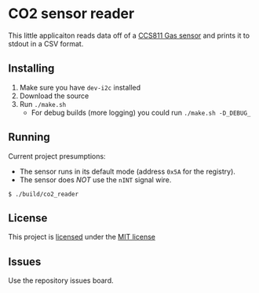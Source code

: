 # CO2 sensor reader

This little applicaiton reads data off of a [CCS811 Gas sensor](https://www.sciosense.com/products/environmental-sensors/ccs811-gas-sensor-solution/)
and prints it to stdout in a CSV format.

## Installing

1. Make sure you have `dev-i2c` installed
1. Download the source
1. Run `./make.sh`
   - For debug builds (more logging) you could run `./make.sh -D_DEBUG_`

## Running

Current project presumptions:

* The sensor runs in its default mode (address `0x5A` for the registry).
* The sensor does _NOT_ use the `nINT` signal wire.

```
$ ./build/co2_reader
```

## License

This project is [licensed](./LICENSE) under the [MIT license](https://mit-license.org/)

## Issues

Use the repository issues board.
